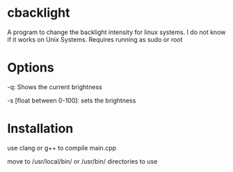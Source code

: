 # cbacklight

A program to change the backlight intensity for linux systems. I do not know if it works on Unix Systems.
Requires running as sudo or root 

# Options

-q: Shows the current brightness

-s [float between 0-100]: sets the brightness
# Installation
use clang or g++ to compile main.cpp

move to /usr/local/bin/ or /usr/bin/ directories to use
